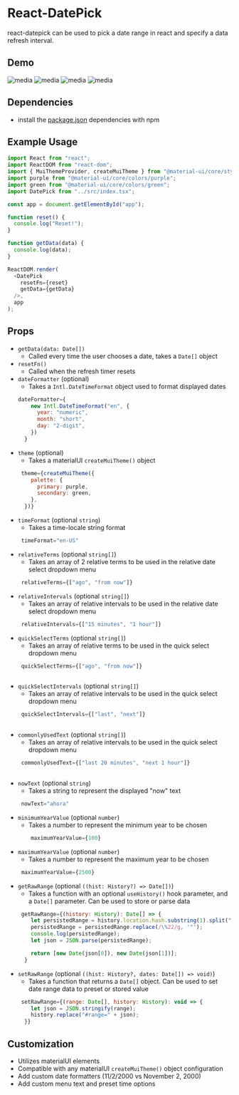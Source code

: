 # React-DatePick
react-datepick can be used to pick a date range in react and specify a data refresh interval.
## Demo
![media](https://github.com/iamPres/react-datepick/blob/master/media/demo-1.PNG)
![media](https://github.com/iamPres/react-datepick/blob/master/media/demo-2.PNG)
![media](https://github.com/iamPres/react-datepick/blob/master/media/demo-3.PNG)
![media](https://github.com/iamPres/react-datepick/blob/master/media/demo-4.PNG)
## Dependencies
 - install the [package.json](https://github.com/iamPres/react-datepick/blob/master/package.json) dependencies with npm

## Example Usage
```javascript
import React from "react";
import ReactDOM from "react-dom";
import { MuiThemeProvider, createMuiTheme } from "@material-ui/core/styles";
import purple from "@material-ui/core/colors/purple";
import green from "@material-ui/core/colors/green";
import DatePick from "../src/index.tsx";

const app = document.getElementById("app");

function reset() {
  console.log("Reset!");
}

function getData(data) {
  console.log(data);
}

ReactDOM.render(
  <DatePick
    resetFn={reset}
    getData={getData}
  />,
  app
);

```

## Props
- `getData(data: Date[])`
  - Called every time the user chooses a date, takes a `Date[]` object
- `resetFn()`
  - Called when the refresh timer resets
- `dateFormatter` (optional)
  - Takes a `Intl.DateTimeFormat` object used to format displayed dates
  ```javascript
  dateFormatter={
      new Intl.DateTimeFormat("en", {
        year: "numeric",
        month: "short",
        day: "2-digit",
      })
    }
  ```
- `theme` (optional)
  - Takes a materialUI `createMuiTheme()` object
  ```javascript
   theme={createMuiTheme({
      palette: {
        primary: purple,
        secondary: green,
      },
    })}
    ```
- `timeFormat` (optional `string`)
  - Takes a time-locale string format
  ```javascript
   timeFormat="en-US"
    ```
- `relativeTerms` (optional `string[]`)
  - Takes an array of 2 relative terms to be used in the relative date select dropdown menu
  ```javascript
   relativeTerms={["ago", "from now"]}
    ```
- `relativeIntervals` (optional `string[]`)
  - Takes an array of relative intervals to be used in the relative date select dropdown menu
  ```javascript
   relativeIntervals={["15 minutes", "1 hour"]}
    ```
- `quickSelectTerms` (optional `string[]`)
  - Takes an array of relative terms to be used in the quick select dropdown menu
  ```javascript
   quickSelectTerms={["ago", "from now"]}
   
- `quickSelectIntervals` (optional `string[]`)
  - Takes an array of relative intervals to be used in the quick select dropdown menu
  ```javascript
   quickSelectIntervals={["last", "next"]}
   
- `commonlyUsedText` (optional `string[]`)
  - Takes an array of relative intervals to be used in the quick select dropdown menu
  ```javascript
   commonlyUsedText={["last 20 minutes", "next 1 hour"]}
   
- `nowText` (optional `string`)
  - Takes a string to represent the displayed "now" text
  ```javascript
   nowText="ahora"
   ```
- `minimumYearValue` (optional `number`)
  - Takes a number to represent the minimum year to be chosen
  ```javascript
      maximumYearValue={100}
   ```
- `maximumYearValue` (optional `number`)
  - Takes a number to represent the maximum year to be chosen
  ```javascript
   maximumYearValue={2500}
   ```
- `getRawRange` (optional `((hist: History?) => Date[])`)
  - Takes a function with an optional `useHistory()` hook parameter, and a `Date[]` parameter. Can be used to store or parse data
  ```javascript
   getRawRange={(history: History): Date[] => {
      let persistedRange = history.location.hash.substring(1).split("=")[1];
      persistedRange = persistedRange.replace(/\%22/g, '"');
      console.log(persistedRange);
      let json = JSON.parse(persistedRange);

      return [new Date(json[0]), new Date(json[1])];
    }
   ```
- `setRawRange` (optional `((hist: History?, dates: Date[]) => void)`)
  - Takes a function that returns a `Date[]` object. Can be used to set date range data to preset or stored value
  ```javascript
   setRawRange={(range: Date[], history: History): void => {
      let json = JSON.stringify(range);
      history.replace("#range=" + json);
    }}

   ```
   
## Customization
 - Utilizes materialUI elements
 - Compatible with any materialUI `createMuiTheme()` object configuration
 - Add custom date formatters (11/2/2000 vs November 2, 2000)
 - Add custom menu text and preset time options
